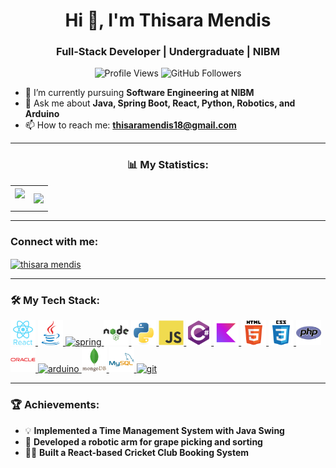 <h1 align="center">Hi 👋, I'm Thisara Mendis</h1>  
<h3 align="center">Full-Stack Developer | Undergraduate | NIBM</h3>  

<p align="center">  
  <img src="https://komarev.com/ghpvc/?username=thisaramendis&label=Profile%20views&color=0e75b6&style=flat" alt="Profile Views" />  
  <img src="https://img.shields.io/github/followers/thisara18?label=Followers&style=social" alt="GitHub Followers" />  
</p>  

- 🌱 I’m currently pursuing **Software Engineering at NIBM**  
- 💬 Ask me about **Java, Spring Boot, React, Python, Robotics, and Arduino**   
- 📫 How to reach me: **thisaramendis18@gmail.com**  

---

<h3 align="center">📊 My Statistics:</h3>  
<p align="center">  
<table align="center">  
<tr border="none">  
<td width="50%" align="center">  

  <img  align="center"  src="https://github-readme-stats.vercel.app/api?username=thisara18&theme=dark&show_icons=true&count_private=true" />  
  <br><br>  
</td>  
<td width="50%" align="center">  

  <img  align="center"  src="https://github-readme-stats.anuraghazra1.vercel.app/api/top-langs/?username=thisara18&theme=dark&hide_border=false&no-bg=true&no-frame=true&langs_count=10"/>  

  </td>  
</tr>  
</table>  

---

<h3 align="left">Connect with me:</h3>  
<p align="left">  
<a href="https://www.linkedin.com/in/thisara-mendis-9615b0251" target="blank"><img align="center" src="https://raw.githubusercontent.com/rahuldkjain/github-profile-readme-generator/master/src/images/icons/Social/linked-in-alt.svg" alt="thisara mendis" height="30" width="40" /></a>  
</p>  

---

<h3 align="left">🛠️ My Tech Stack:</h3>  
<p align="left">  
<a href="https://reactjs.org/" target="_blank" rel="noreferrer"> <img src="https://raw.githubusercontent.com/devicons/devicon/master/icons/react/react-original-wordmark.svg" alt="react" width="40" height="40"/> </a>  
<a href="https://www.java.com" target="_blank" rel="noreferrer"> <img src="https://raw.githubusercontent.com/devicons/devicon/master/icons/java/java-original.svg" alt="java" width="40" height="40"/> </a>  
<a href="https://spring.io/" target="_blank" rel="noreferrer"> <img src="https://www.vectorlogo.zone/logos/springio/springio-icon.svg" alt="spring" width="40" height="40"/> </a>  
<a href="https://nodejs.org" target="_blank" rel="noreferrer"> <img src="https://raw.githubusercontent.com/devicons/devicon/master/icons/nodejs/nodejs-original-wordmark.svg" alt="nodejs" width="40" height="40"/> </a>  
<a href="https://www.python.org/" target="_blank" rel="noreferrer"> <img src="https://raw.githubusercontent.com/devicons/devicon/master/icons/python/python-original.svg" alt="python" width="40" height="40"/> </a>  
<a href="https://developer.mozilla.org/en-US/docs/Web/JavaScript" target="_blank" rel="noreferrer"> <img src="https://raw.githubusercontent.com/devicons/devicon/master/icons/javascript/javascript-original.svg" alt="javascript" width="40" height="40"/> </a>  
<a href="https://learn.microsoft.com/en-us/dotnet/csharp/" target="_blank" rel="noreferrer"> <img src="https://raw.githubusercontent.com/devicons/devicon/master/icons/csharp/csharp-original.svg" alt="csharp" width="40" height="40"/> </a>  
<a href="https://kotlinlang.org/" target="_blank" rel="noreferrer"> <img src="https://raw.githubusercontent.com/devicons/devicon/master/icons/kotlin/kotlin-original.svg" alt="kotlin" width="40" height="40"/> </a>  
<a href="https://developer.mozilla.org/en-US/docs/Web/HTML" target="_blank" rel="noreferrer"> <img src="https://raw.githubusercontent.com/devicons/devicon/master/icons/html5/html5-original-wordmark.svg" alt="html5" width="40" height="40"/> </a>  
<a href="https://developer.mozilla.org/en-US/docs/Web/CSS" target="_blank" rel="noreferrer"> <img src="https://raw.githubusercontent.com/devicons/devicon/master/icons/css3/css3-original-wordmark.svg" alt="css3" width="40" height="40"/> </a>  
<a href="https://www.php.net/" target="_blank" rel="noreferrer"> <img src="https://raw.githubusercontent.com/devicons/devicon/master/icons/php/php-original.svg" alt="php" width="40" height="40"/> </a>  
<a href="https://www.oracle.com/" target="_blank" rel="noreferrer"> <img src="https://raw.githubusercontent.com/devicons/devicon/master/icons/oracle/oracle-original.svg" alt="oracle" width="40" height="40"/> </a>  
<a href="https://www.arduino.cc/" target="_blank" rel="noreferrer"> <img src="https://cdn.worldvectorlogo.com/logos/arduino-1.svg" alt="arduino" width="40" height="40"/> </a>  
<a href="https://www.mongodb.com/" target="_blank" rel="noreferrer"> <img src="https://raw.githubusercontent.com/devicons/devicon/master/icons/mongodb/mongodb-original-wordmark.svg" alt="mongodb" width="40" height="40"/> </a>  
<a href="https://www.mysql.com/" target="_blank" rel="noreferrer"> <img src="https://raw.githubusercontent.com/devicons/devicon/master/icons/mysql/mysql-original-wordmark.svg" alt="mysql" width="40" height="40"/> </a>  
<a href="https://git-scm.com/" target="_blank" rel="noreferrer"> <img src="https://www.vectorlogo.zone/logos/git-scm/git-scm-icon.svg" alt="git" width="40" height="40"/> </a>  
</p>  


---

### 🏆 Achievements:  
- 💡 **Implemented a Time Management System with Java Swing**  
- 🤖 **Developed a robotic arm for grape picking and sorting**  
- 👨‍💻 **Built a React-based Cricket Club Booking System**  
